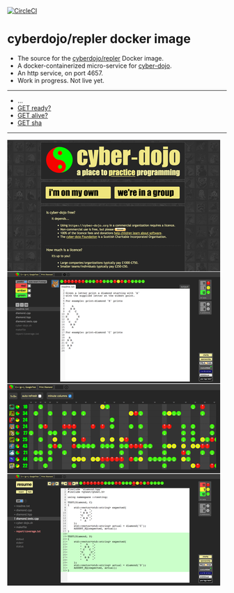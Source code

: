 
[![CircleCI](https://circleci.com/gh/cyber-dojo/repler.svg?style=svg)](https://circleci.com/gh/cyber-dojo/repler)

# cyberdojo/repler docker image

- The source for the [cyberdojo/repler](https://hub.docker.com/r/cyberdojo/repler/tags) Docker image.
- A docker-containerized micro-service for [cyber-dojo](http://cyber-dojo.org).
- An http service, on port 4657.
- Work in progress. Not live yet.

- - - -
* ...
* [GET ready?](docs/api.md#get-ready)
* [GET alive?](docs/api.md#get-alive)  
* [GET sha](docs/api.md#get-sha)

- - - -
![cyber-dojo.org home page](https://github.com/cyber-dojo/cyber-dojo/blob/master/shared/home_page_snapshot.png)
